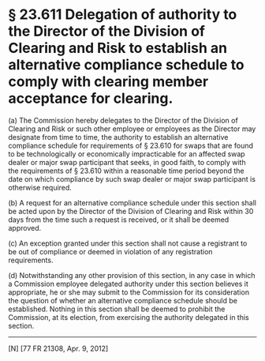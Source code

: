 # § 23.611   Delegation of authority to the Director of the Division of Clearing and Risk to establish an alternative compliance schedule to comply with clearing member acceptance for clearing.

(a) The Commission hereby delegates to the Director of the Division of Clearing and Risk or such other employee or employees as the Director may designate from time to time, the authority to establish an alternative compliance schedule for requirements of § 23.610 for swaps that are found to be technologically or economically impracticable for an affected swap dealer or major swap participant that seeks, in good faith, to comply with the requirements of § 23.610 within a reasonable time period beyond the date on which compliance by such swap dealer or major swap participant is otherwise required.


(b) A request for an alternative compliance schedule under this section shall be acted upon by the Director of the Division of Clearing and Risk within 30 days from the time such a request is received, or it shall be deemed approved.


(c) An exception granted under this section shall not cause a registrant to be out of compliance or deemed in violation of any registration requirements.


(d) Notwithstanding any other provision of this section, in any case in which a Commission employee delegated authority under this section believes it appropriate, he or she may submit to the Commission for its consideration the question of whether an alternative compliance schedule should be established. Nothing in this section shall be deemed to prohibit the Commission, at its election, from exercising the authority delegated in this section.



---

[N] [77 FR 21308, Apr. 9, 2012]





